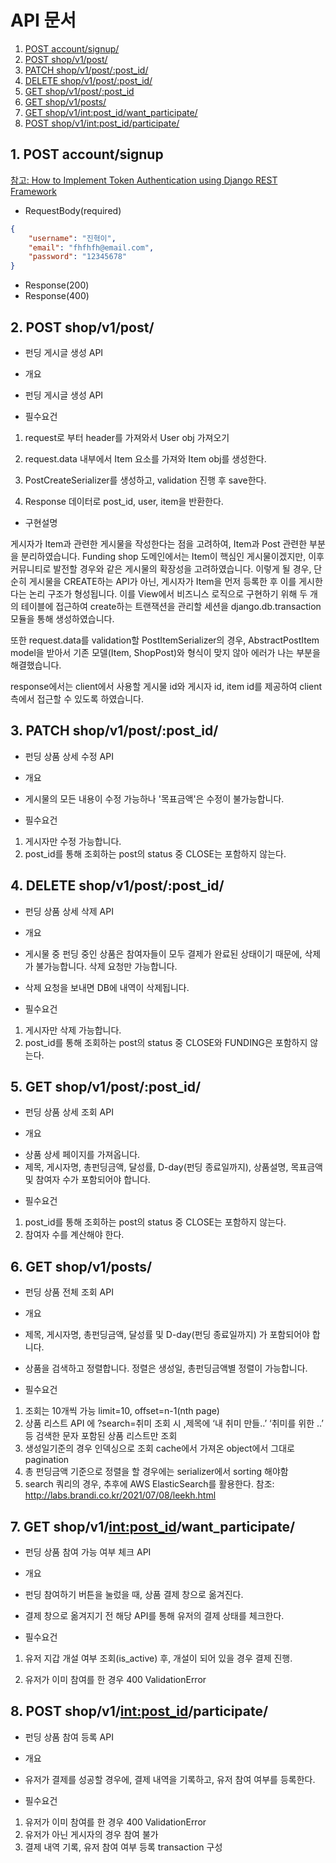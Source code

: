 # API 문서
  1. [POST account/signup/](#1-post-accountsignup)
  2. [POST shop/v1/post/](#2-post-shopv1post)
  3. [PATCH shop/v1/post/:post_id/](#3-patch-shoppostpost_id)
  4. [DELETE shop/v1/post/:post_id/](#4-delete-shopv1postpost_id)
  5. [GET shop/v1/post/:post_id](#5-get-shopv1postpost_id)
  6. [GET shop/v1/posts/](#6-get-shopv1posts)
  7. [GET shop/v1/<int:post_id>/want_participate/](#7-get-shopv1intpost_idwant_participate)
  8. [POST shop/v1/<int:post_id>/participate/](#8-post-shopv1intpost_idparticipate)

## 1. POST account/signup

[참고: How to Implement Token Authentication using Django REST Framework](https://simpleisbetterthancomplex.com/tutorial/2018/11/22/how-to-implement-token-authentication-using-django-rest-framework.html)

* RequestBody(required)

```json
{
    "username": "진혁이",
    "email": "fhfhfh@email.com",
    "password": "12345678"
}
```

* Response(200)
* Response(400)

## 2. POST shop/v1/post/

* 펀딩 게시글 생성 API

* 개요

- 펀딩 게시글 생성 API

* 필수요건

1. request로 부터 header를 가져와서 User obj 가져오기

2. request.data 내부에서 Item 요소를 가져와 Item obj를 생성한다.

3. PostCreateSerializer를 생성하고, validation 진행 후 save한다.

4. Response 데이터로 post_id, user, item을 반환한다.

* 구현설명

게시자가 Item과 관련한 게시물을 작성한다는 점을 고려하여, Item과 Post 관련한 부분을 분리하였습니다. 
Funding shop 도메인에서는 Item이 핵심인 게시물이겠지만, 이후 커뮤니티로 발전할 경우와 같은 게시물의 확장성을 고려하였습니다. 
이렇게 될 경우, 단순히 게시물을 CREATE하는 API가 아닌, 게시자가 Item을 먼저 등록한 후 이를 게시한다는 논리 구조가 형성됩니다. 
이를 View에서 비즈니스 로직으로 구현하기 위해 두 개의 테이블에 접근하여 create하는 트랜잭션을 관리할 세션을 django.db.transaction 모듈을 통해 생성하였습니다.  

또한 request.data를 validation할 PostItemSerializer의 경우, AbstractPostItem model을 받아서 기존 모델(Item, ShopPost)와 형식이 맞지 않아 에러가 나는 부분을 해결했습니다.  

response에서는 client에서 사용할 게시물 id와 게시자 id, item id를 제공하여 client 측에서 접근할 수 있도록 하였습니다.

## 3. PATCH shop/v1/post/:post_id/

* 펀딩 상품 상세 수정 API

* 개요

- 게시물의 모든 내용이 수정 가능하나 '목표금액'은 수정이 불가능합니다.

* 필수요건

1. 게시자만 수정 가능합니다.
2. post_id를 통해 조회하는 post의 status 중 CLOSE는 포함하지 않는다.

## 4. DELETE shop/v1/post/:post_id/

* 펀딩 상품 상세 삭제 API

* 개요

- 게시물 중 펀딩 중인 상품은 참여자들이 모두 결제가 완료된 상태이기 때문에, 삭제가 불가능합니다. 삭제 요청만 가능합니다.

- 삭제 요청을 보내면 DB에 내역이 삭제됩니다.

* 필수요건

1. 게시자만 삭제 가능합니다.
2. post_id를 통해 조회하는 post의 status 중 CLOSE와 FUNDING은 포함하지 않는다.

## 5. GET shop/v1/post/:post_id/

* 펀딩 상품 상세 조회 API

* 개요

- 상품 상세 페이지를 가져옵니다.
- 제목, 게시자명, 총펀딩금액, 달성률, D-day(펀딩 종료일까지), 상품설명, 목표금액 및 참여자 수가 포함되어야 합니다.

* 필수요건

1. post_id를 통해 조회하는 post의 status 중 CLOSE는 포함하지 않는다.
2. 참여자 수를 계산해야 한다.

## 6. GET shop/v1/posts/

* 펀딩 상품 전체 조회 API

* 개요

- 제목, 게시자명, 총펀딩금액, 달성률 및 D-day(펀딩 종료일까지) 가 포함되어야 합니다.

- 상품을 검색하고 정렬합니다. 정렬은 생성일, 총펀딩금액별 정렬이 가능합니다.

* 필수요건

1. 조회는 10개씩 가능 limit=10, offset=n-1(nth page)
2. 상품 리스트 API 에 ?search=취미 조회 시 ,제목에  ‘내 취미 만들..’  ‘취미를 위한 ..’ 등 검색한 문자 포함된 상품 리스트만 조회
3. 생성일기준의 경우 인덱싱으로 조회 cache에서 가져온 object에서 그대로 pagination
4. 총 펀딩금액 기준으로 정렬을 할 경우에는 serializer에서 sorting 해야함
5. search 쿼리의 경우, 추후에 AWS ElasticSearch를 활용한다. 참조: http://labs.brandi.co.kr/2021/07/08/leekh.html

## 7. GET shop/v1/<int:post_id>/want_participate/

* 펀딩 상품 참여 가능 여부 체크 API

* 개요

- 펀딩 참여하기 버튼을 눌렀을 때, 상품 결제 창으로 옮겨진다.

- 결제 창으로 옮겨지기 전 해당 API를 통해 유저의 결제 상태를 체크한다.

* 필수요건

1. 유저 지갑 개설 여부 조회(is_active) 후, 개설이 되어 있을 경우 결제 진행.

2. 유저가 이미 참여를 한 경우 400 ValidationError

## 8. POST shop/v1/<int:post_id>/participate/

* 펀딩 상품 참여 등록 API

* 개요

- 유저가 결제를 성공할 경우에, 결제 내역을 기록하고, 유저 참여 여부를 등록한다.

* 필수요건

1. 유저가 이미 참여를 한 경우 400 ValidationError
2. 유저가 아닌 게시자의 경우 참여 불가
3. 결제 내역 기록, 유저 참여 여부 등록 transaction 구성
